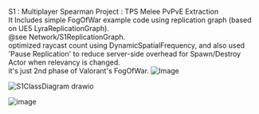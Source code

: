 S1 : Multiplayer Spearman Project : TPS Melee PvPvE Extraction
   <br/> It Includes simple FogOfWar example code using replication graph (based on UE5 LyraReplicationGraph). 
   <br/> @see Network/S1ReplicationGraph.
   <br/> optimized raycast count using DynamicSpatialFrequency, and also used 'Pause Replication' to reduce server-side overhead for Spawn/Destroy Actor when relevancy is changed.
   <br/> it's just 2nd phase of Valorant's FogOfWar.
![Image](https://github.com/user-attachments/assets/6a749f0a-cd61-4d4e-81e2-13afe91682df)

   

![S1ClassDiagram drawio](https://github.com/user-attachments/assets/b2be46f3-d911-4fc3-a7b2-7a2282753b5b)

![image](https://github.com/user-attachments/assets/1a16e2b8-ab91-480c-ae0d-d42b612b563f)

